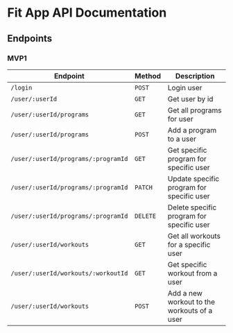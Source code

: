 # Fit App API Documentation

## Endpoints

### MVP1

| Endpoint                            | Method   | Description                                 |
| ----------------------------------- | -------- | ------------------------------------------- |
| `/login`                            | `POST`   | Login user                                  |
| `/user/:userId`                     | `GET`    | Get user by id                              |
| `/user/:userId/programs`            | `GET`    | Get all programs for user                   |
| `/user/:userId/programs`            | `POST`   | Add a program to a user                     |
| `/user/:userId/programs/:programId` | `GET`    | Get specific program for specific user      |
| `/user/:userId/programs/:programId` | `PATCH`  | Update specific program for specific user   |
| `/user/:userId/programs/:programId` | `DELETE` | Delete specific program for specific user   |
| `/user/:userId/workouts`            | `GET`    | Get all workouts for a specific user        |
| `/user/:userId/workouts/:workoutId` | `GET`    | Get specific workout from a user            |
| `/user/:userId/workouts`            | `POST`   | Add a new workout to the workouts of a user |
